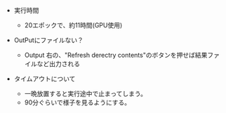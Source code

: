 - 実行時間
  - 20エポックで、約11時間(GPU使用)

- OutPutにファイルない？
  - Output 右の、"Refresh derectry contents"のボタンを押せば結果ファイルなど出力される
- タイムアウトについて
  - 一晩放置すると実行途中で止まってしまう。
  - 90分ぐらいで様子を見るようにする。

